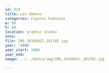 ```yaml
---
id: 333
title: Les démons
categories: Figures humaines
w: 50
h: 60
location: graphic studio
note:
file: IMG_20180922_181705.jpg
year: '1980'
year_start: 1980
year_end:
image: ../../media/img/IMG_20180922_181705.jpg

---
```

